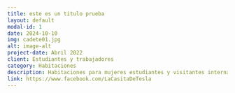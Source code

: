 ```yaml
---
title: este es un titulo prueba
layout: default
modal-id: 1
date: 2024-10-10
img: cadete01.jpg
alt: image-alt
project-date: Abril 2022
client: Estudiantes y trabajadores
category: Habitaciones
description: Habitaciones para mujeres estudiantes y visitantes internacionales con tiempos flexibles. Para más información contáctanos a través del formulario de esta web o visítanos en el link de este post.
link: https://www.facebook.com/LaCasitaDeTesla
---
```

